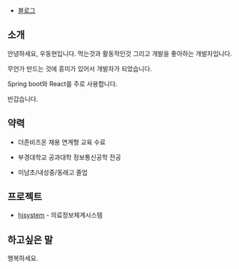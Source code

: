 - [블로그](https://dhsj8405.github.io/)  

## 소개

안녕하세요, 우동현입니다. 먹는것과 활동적인것 그리고 개발을 좋아하는 개발자입니다.

무언가 만드는 것에 흥미가 있어서 개발자가 되었습니다.

Spring boot와 React를 주로 사용합니다.

반갑습니다.

## 약력

- 더존비즈온 채용 연계형 교육 수료

- 부경대학교 공과대학 정보통신공학 전공

- 미남초/내성중/동래고 졸업

## 프로젝트

- [hisystem](https://github.com/douzone-history) - 의료정보체계시스템


## 하고싶은 말

행복하세요.
